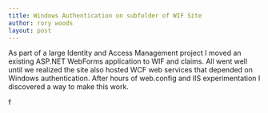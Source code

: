 ```yaml
---
title: Windows Authentication on subfolder of WIF Site
author: rory woods
layout: post
---
```


As part of a large Identity and Access Management project I moved an existing ASP.NET WebForms application to WIF and claims. All went well until we realized the site also hosted WCF web services that depended on Windows authentication. After hours of web.config and IIS experimentation I discovered a way to make this work.

f